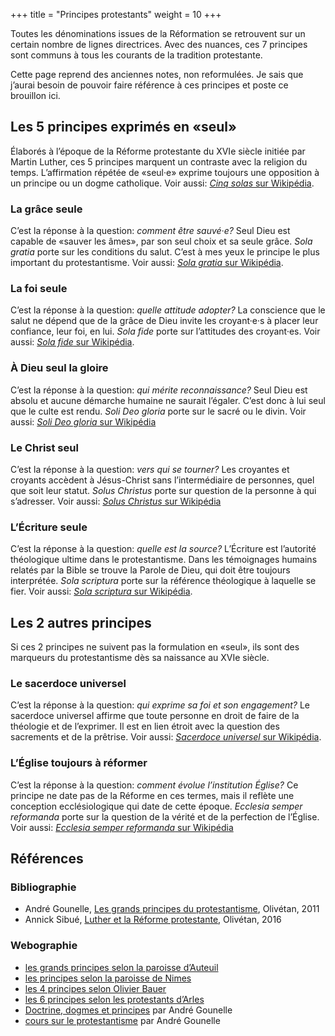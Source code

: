 +++
title = "Principes protestants"
weight = 10
+++

Toutes les dénominations issues de la Réformation se retrouvent sur un certain nombre de lignes directrices. Avec des nuances, ces 7 principes sont communs à tous les courants de la tradition protestante.

Cette page reprend des anciennes notes, non reformulées. Je sais que j’aurai besoin de pouvoir faire référence à ces principes et poste ce brouillon ici.

## Les 5 principes exprimés en «seul»

Élaborés à l’époque de la Réforme protestante du XVIe siècle initiée par Martin Luther, ces 5 principes marquent un contraste avec la religion du temps. L’affirmation répétée de «seul·e» exprime toujours une opposition à un principe ou un dogme catholique. Voir aussi: [*Cinq solas* sur Wikipédia](https://fr.wikipedia.org/wiki/Sola_gratia).

### La grâce seule

C’est la réponse à la question: *comment être sauvé·e?* Seul Dieu est capable de «sauver les âmes», par son seul choix et sa seule grâce. *Sola gratia* porte sur les conditions du salut. C’est à mes yeux le principe le plus important du protestantisme. Voir aussi: [*Sola gratia* sur Wikipédia](https://fr.wikipedia.org/wiki/Sola_gratia).

### La foi seule

C’est la réponse à la question: *quelle attitude adopter?* La conscience que le salut ne dépend que de la grâce de Dieu invite les croyant·e·s à placer leur confiance, leur foi, en lui. *Sola fide* porte sur l’attitudes des croyant·es. Voir aussi: [*Sola fide* sur Wikipédia](https://fr.wikipedia.org/wiki/Sola_fide).

### À Dieu seul la gloire

C’est la réponse à la question: *qui mérite reconnaissance?* Seul Dieu est absolu et aucune démarche humaine ne saurait l’égaler. C’est donc à lui seul que le culte est rendu. *Soli Deo gloria* porte sur le sacré ou le divin. Voir aussi: [*Soli Deo gloria* sur Wikipédia](https://fr.wikipedia.org/wiki/Soli_Deo_gloria)

### Le Christ seul

C’est la réponse à la question: *vers qui se tourner?* Les croyantes et croyants accèdent à Jésus-Christ sans l’intermédiaire de personnes, quel que soit leur statut. *Solus Christus* porte sur question de la personne à qui s’adresser. Voir aussi: [*Solus Christus* sur Wikipédia](https://fr.wikipedia.org/wiki/Solus_Christus)

### L’Écriture seule

C’est la réponse à la question: *quelle est la source?* L’Écriture est l’autorité théologique ultime dans le protestantisme. Dans les témoignages humains relatés par la Bible se trouve la Parole de Dieu, qui doit être toujours interprétée. *Sola scriptura* porte sur la référence théologique à laquelle se fier. Voir aussi: [*Sola scriptura* sur Wikipédia](https://fr.wikipedia.org/wiki/Sola_scriptura).

## Les 2 autres principes

Si ces 2 principes ne suivent pas la formulation en «seul», ils sont des marqueurs du protestantisme dès sa naissance au XVIe siècle.

### Le sacerdoce universel

C’est la réponse à la question: *qui exprime sa foi et son engagement?* Le sacerdoce universel affirme que toute personne en droit de faire de la théologie et de l’exprimer. Il est en lien étroit avec la question des sacrements et de la prêtrise. Voir aussi: [*Sacerdoce universel* sur Wikipédia](https://fr.wikipedia.org/wiki/Sacerdoce_universel).

### L’Église toujours à réformer

C’est la réponse à la question: *comment évolue l’institution Église?* Ce principe ne date pas de la Réforme en ces termes, mais il reflète une conception ecclésiologique qui date de cette époque. *Ecclesia semper reformanda* porte sur la question de la vérité et de la perfection de l’Église. Voir aussi: [*Ecclesia semper reformanda* sur Wikipédia](https://fr.wikipedia.org/wiki/Ecclesia_semper_reformanda)

## Références

### Bibliographie

- André Gounelle, [Les grands principes du protestantisme](https://www.editions-olivetan.com/reflexion-et-essais/222-les-grands-principes-du-protestantisme-edition-2011.html), Olivétan, 2011
- Annick Sibué, [Luther et la Réforme protestante](https://www.editions-olivetan.com/martin-luther/735-895-luther-et-la-reforme-protestante-.html), Olivétan, 2016

### Webographie

- [les grands principes selon la paroisse d’Auteuil](https://auteuil.epudf.org/histoire/les-grands-principes-du-protestantisme/)
- [les principes selon la paroisse de Nimes](https://nimes-eglise-protestante-unie.fr/principes-protestants/)
- [les 4 principes selon Olivier Bauer](https://olivierbauer.org/2015/10/26/les-quatre-grands-principes-du-protestantisme/)
- [les 6 principes selon les protestants d’Arles](https://www.arles-protestants.fr/en-lien-avec-la-vie-paroissiale/un-peu-dhistoire/les-6-principes-protestants)
- [Doctrine, dogmes et principes](http://andregounelle.fr/vocabulaire-theologique/doctrines-dogmes-et-principes.php) par André Gounelle
- [cours sur le protestantisme](http://andregounelle.fr/protestantisme/index.php) par André Gounelle
